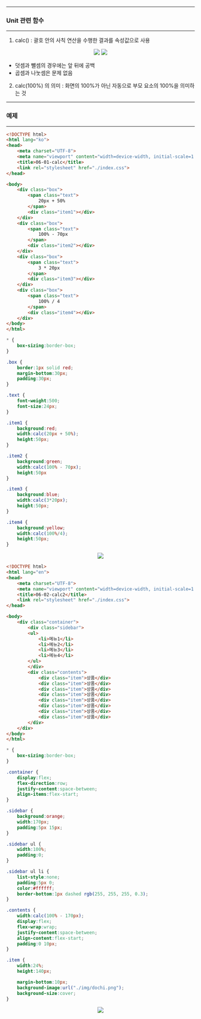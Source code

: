 -----
### Unit 관련 함수
-----
1. calc() : 괄호 안의 사칙 연산을 수행한 결과를 속성값으로 사용

<div align = "center">
<img src="https://github.com/sooyounghan/Web/assets/34672301/89a12c81-6e1a-4129-aded-eca4a07519b6">
<img src="https://github.com/sooyounghan/Web/assets/34672301/c701592a-bf5a-4a55-916d-14e211728c7c">
</div>

  - 덧셈과 뺄셈의 경우에는 앞 뒤에 공백
  - 곱셈과 나눗셈은 문제 없음

2. calc(100%) 의 의미 : 화면의 100%가 아닌 자동으로 부모 요소의 100%을 의미하는 것
   
-----
### 예제
-----
```html
<!DOCTYPE html>
<html lang="ko">
<head>
    <meta charset="UTF-8">
    <meta name="viewport" content="width=device-width, initial-scale=1.0">
    <title>06-01-calc</title>
    <link rel="stylesheet" href="./index.css">
</head>

<body>
    <div class="box">
        <span class="text">
            20px + 50%
        </span>
        <div class="item1"></div>
    </div>
    <div class="box">
        <span class="text">
            100% - 70px
        </span>
        <div class="item2"></div>
    </div>
    <div class="box">
        <span class="text">
            3 * 20px
        </span>
        <div class="item3"></div>
    </div>
    <div class="box">
        <span class="text">
            100% / 4
        </span>
        <div class="item4"></div>
    </div>
</body>
</html>
```

```css
* {
    box-sizing:border-box;
}

.box {
    border:1px solid red;
    margin-bottom:30px;
    padding:30px;
}

.text {
    font-weight:500;
    font-size:24px;
}

.item1 {
    background:red;
    width:calc(20px + 50%);
    height:50px;
}

.item2 {
    background:green;
    width:calc(100% - 70px);
    height:50px
}

.item3 {
    background:blue;
    width:calc(3*20px);
    height:50px;
}

.item4 {
    background:yellow;
    width:calc(100%/4);
    height:50px;
}
```

<div align = "center">
<img src="https://github.com/sooyounghan/Web/assets/34672301/3a581074-140e-4c3b-a3d7-50ff5fd77426">
</div>

```html
<!DOCTYPE html>
<html lang="en">
<head>
    <meta charset="UTF-8">
    <meta name="viewport" content="width=device-width, initial-scale=1.0">
    <title>06-02-calc2</title>
    <link rel="stylesheet" href="./index.css">
</head>

<body>
    <div class="container">
        <div class="sidebar">
        <ul>
            <li>메뉴1</li>
            <li>메뉴2</li>
            <li>메뉴3</li>
            <li>메뉴4</li>
        </ul>
        </div>
        <div class="contents">
            <div class="item">상품</div>
            <div class="item">상품</div>
            <div class="item">상품</div>
            <div class="item">상품</div>
            <div class="item">상품</div>
            <div class="item">상품</div>
            <div class="item">상품</div>
            <div class="item">상품</div>
        </div>
    </div>
</body>
</html>
```

```css
* {
    box-sizing:border-box;
}

.container {
    display:flex;
    flex-direction:row;
    justify-content:space-between;
    align-items:flex-start;
}

.sidebar {
    background:orange;
    width:170px;
    padding:5px 15px;
}

.sidebar ul {
    width:100%;
    padding:0;
}

.sidebar ul li {
    list-style:none;
    padding:5px 0;
    color:#ffffff;
    border-bottom:1px dashed rgb(255, 255, 255, 0.3);
}

.contents {
    width:calc(100% - 170px);
    display:flex;
    flex-wrap:wrap;
    justify-content:space-between;
    align-content:flex-start;
    padding:0 10px;
}

.item {
    width:24%;
    height:140px;

    margin-bottom:10px;
    background-image:url("./img/dochi.png");
    background-size:cover;
}
```

<div align = "center">
<img src="https://github.com/sooyounghan/Web/assets/34672301/ab9f85fe-08c1-4d1f-acbd-9deae8a4cca6"
</div>
